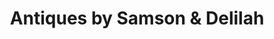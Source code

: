 ---
title: "Antiques by Samson & Delilah"
url: /woodstock/antiques-by-samson-und-delilah/
shop: Antiquitäten
---